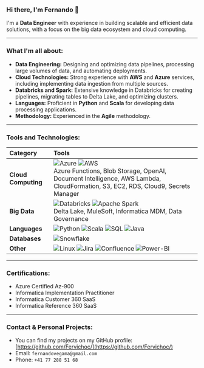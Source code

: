 ### Hi there, I'm Fernando 👋

I'm a **Data Engineer** with experience in building scalable and efficient data solutions, with a focus on the big data ecosystem and cloud computing.

---

### What I'm all about:

* **Data Engineering:** Designing and optimizing data pipelines, processing large volumes of data, and automating deployments.
* **Cloud Technologies:** Strong experience with **AWS** and **Azure** services, including implementing data ingestion from multiple sources.
* **Databricks and Spark:** Extensive knowledge in Databricks for creating pipelines, migrating tables to Delta Lake, and optimizing clusters.
* **Languages:** Proficient in **Python** and **Scala** for developing data processing applications.
* **Methodology:** Experienced in the **Agile** methodology.

---

### Tools and Technologies:

| Category | Tools |
| :--- | :--- |
| **Cloud Computing** | ![Azure](https://img.shields.io/badge/Azure-0089D6?style=for-the-badge&logo=azure&logoColor=white) ![AWS](https://img.shields.io/badge/AWS-232F3E?style=for-the-badge&logo=amazon-aws&logoColor=white) <br> Azure Functions, Blob Storage, OpenAI, Document Intelligence, AWS Lambda, CloudFormation, S3, EC2, RDS, Cloud9, Secrets Manager |
| **Big Data** | ![Databricks](https://img.shields.io/badge/Databricks-FF3621?style=for-the-badge&logo=databricks&logoColor=white) ![Apache Spark](https://img.shields.io/badge/Apache%20Spark-E25A1C?style=for-the-badge&logo=apachespark&logoColor=white) <br> Delta Lake, MuleSoft, Informatica MDM, Data Governance |
| **Languages** | ![Python](https://img.shields.io/badge/Python-3776AB?style=for-the-badge&logo=python&logoColor=white) ![Scala](https://img.shields.io/badge/Scala-DC322F?style=for-the-badge&logo=scala&logoColor=white) ![SQL](https://img.shields.io/badge/SQL-4479A1?style=for-the-badge&logo=sql&logoColor=white) ![Java](https://img.shields.io/badge/Java-007396?style=for-the-badge&logo=java&logoColor=white) |
| **Databases** | ![Snowflake](https://img.shields.io/badge/Snowflake-29B5E8?style=for-the-badge&logo=snowflake&logoColor=white) |
| **Other** | ![Linux](https://img.shields.io/badge/Linux-FCC624?style=for-the-badge&logo=linux&logoColor=black) ![Jira](https://img.shields.io/badge/Jira-0052CC?style=for-the-badge&logo=jira&logoColor=white) ![Confluence](https://img.shields.io/badge/Confluence-172B4D?style=for-the-badge&logo=confluence&logoColor=white) ![Power-BI](https://img.shields.io/badge/Power_BI-F2C811?style=for-the-badge&logo=power-bi&logoColor=black) |

---

### Certifications:

* Azure Certified Az-900
* Informatica Implementation Practitioner
* Informatica Customer 360 SaaS
* Informatica Reference 360 SaaS

---

### Contact & Personal Projects:

* You can find my projects on my GitHub profile: [https://github.com/Fervichoc/](https://github.com/Fervichoc/)
* Email: `fernandovegama@gmail.com`
* Phone: `+41 77 288 51 68`
